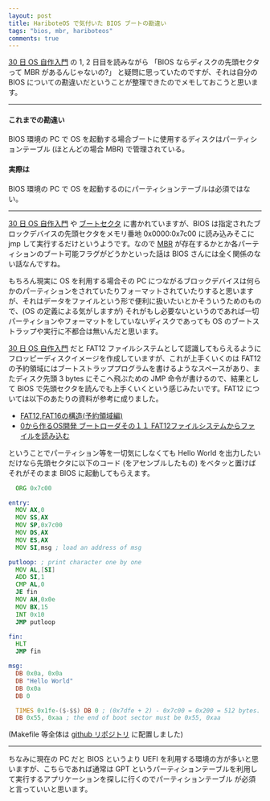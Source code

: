 ```yaml
---
layout: post
title: HariboteOS で気付いた BIOS ブートの勘違い
tags: "bios, mbr, hariboteos"
comments: true
---
```


[30 日 OS 自作入門][1] の 1, 2 日目を読みながら 「BIOS ならディスクの先頭セクタって MBR があるんじゃないの?」 と疑問に思っていたのですが、それは自分の BIOS についての勘違いだということが整理できたのでメモしておこうと思います。

---

#### これまでの勘違い

BIOS 環境の PC で OS を起動する場合ブートに使用するディスクはパーティションテーブル (ほとんどの場合 MBR) で管理されている。

#### 実際は

BIOS 環境の PC で OS を起動するのにパーティションテーブルは必須ではない。

---

[30 日 OS 自作入門][1] や [ブートセクタ][2] に書かれていますが、BIOS は指定されたブロックデバイスの先頭セクタをメモリ番地 0x0000:0x7c00 に読み込みそこに jmp して実行するだけというようです。なので [MBR][4] が存在するかとか各パーティションのブート可能フラグがどうかといった話は BIOS さんには全く関係のない話なんですね。

もちろん現実に OS を利用する場合その PC につながるブロックデバイスは何らかのパーティションをされていたりフォーマットされていたりすると思いますが、それはデータをファイルという形で便利に扱いたいとかそういうためのもので、(OS の定義による気がしますが) それがもし必要ないというのであれば一切パーティションやフォーマットをしていないディスクであっても OS のブートストラップや実行に不都合は無いんだと思います。

[30 日 OS 自作入門][1] だと FAT12 ファイルシステムとして認識してもらえるようにフロッピーディスクイメージを作成していますが、これが上手くいくのは FAT12 の予約領域にはブートストラッププログラムを書けるようなスペースがあり、またディスク先頭 3 bytes にそこへ飛ぶための JMP 命令が書けるので、結果として BIOS で先頭セクタを読んでも上手くいくという感じみたいです。FAT12 については以下のあたりの資料が参考に成りました。

- [FAT12,FAT16の構造(予約領域編)][5]
- [0から作るOS開発 ブートローダその１１ FAT12ファイルシステムからファイルを読み込む][6]

ということでパーティション等を一切気にしなくても Hello World を出力したいだけなら先頭セクタに以下のコード (をアセンブルしたもの) をベタッと置けばそれがそのまま BIOS に起動してもらえます。

```asm
  ORG 0x7c00

entry:
  MOV AX,0
  MOV SS,AX
  MOV SP,0x7c00
  MOV DS,AX
  MOV ES,AX
  MOV SI,msg ; load an address of msg

putloop: ; print character one by one
  MOV AL,[SI]
  ADD SI,1
  CMP AL,0
  JE fin
  MOV AH,0x0e
  MOV BX,15
  INT 0x10
  JMP putloop

fin:
  HLT
  JMP fin

msg:
  DB 0x0a, 0x0a
  DB "Hello World"
  DB 0x0a
  DB 0

  TIMES 0x1fe-($-$$) DB 0 ; (0x7dfe + 2) - 0x7c00 = 0x200 = 512 bytes. 2 is the below DB bytes.
  DB 0x55, 0xaa ; the end of boot sector must be 0x55, 0xaa
```

(Makefile 等全体は [github リポジトリ][3] に配置しました)

---

ちなみに現在の PC だと BIOS というより UEFI を利用する環境の方が多いと思いますが、こちらであれば通常は GPT というパーティションテーブルを利用して実行するアプリケーションを探しに行くのでパーティションテーブル が必須と言っていいと思います。

[1]: https://www.amazon.co.jp/dp/B00IR1HYI0/ref=dp-kindle-redirect?_encoding=UTF8&btkr=1
[2]: https://ja.wikipedia.org/wiki/%E3%83%96%E3%83%BC%E3%83%88%E3%82%BB%E3%82%AF%E3%82%BF
[3]: https://github.com/tiqwab/example/tree/master/hello-without-fat
[4]: https://ja.wikipedia.org/wiki/%E3%83%9E%E3%82%B9%E3%82%BF%E3%83%BC%E3%83%96%E3%83%BC%E3%83%88%E3%83%AC%E3%82%B3%E3%83%BC%E3%83%89
[5]: https://qiita.com/iria_piyo/items/d949b93bc056a8c370d6
[6]: http://softwaretechnique.jp/OS_Development/bootloader11.html
